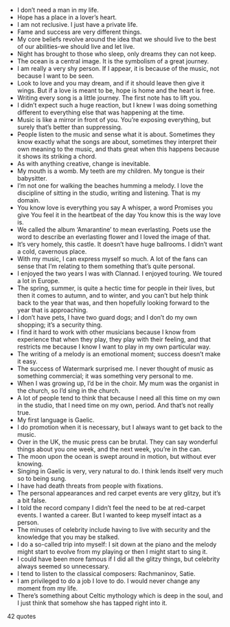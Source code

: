  - I don’t need a man in my life.
 - Hope has a place in a lover’s heart.
 - I am not reclusive. I just have a private life.
 - Fame and success are very different things.
 - My core beliefs revolve around the idea that we should live to the best of our abilities-we should live and let live.
 - Night has brought to those who sleep, only dreams they can not keep.
 - The ocean is a central image. It is the symbolism of a great journey.
 - I am really a very shy person. If I appear, it is because of the music, not because I want to be seen.
 - Look to love and you may dream, and if it should leave then give it wings. But if a love is meant to be, hope is home and the heart is free.
 - Writing every song is a little journey. The first note has to lift you.
 - I didn’t expect such a huge reaction, but I knew I was doing something different to everything else that was happening at the time.
 - Music is like a mirror in front of you. You’re exposing everything, but surely that’s better than suppressing.
 - People listen to the music and sense what it is about. Sometimes they know exactly what the songs are about, sometimes they interpret their own meaning to the music, and thats great when this happens because it shows its striking a chord.
 - As with anything creative, change is inevitable.
 - My mouth is a womb. My teeth are my children. My tongue is their babysitter.
 - I’m not one for walking the beaches humming a melody. I love the discipline of sitting in the studio, writing and listening. That is my domain.
 - You know love is everything you say A whisper, a word Promises you give You feel it in the heartbeat of the day You know this is the way love is.
 - We called the album ‘Amarantine’ to mean everlasting. Poets use the word to describe an everlasting flower and I loved the image of that.
 - It’s very homely, this castle. It doesn’t have huge ballrooms. I didn’t want a cold, cavernous place.
 - With my music, I can express myself so much. A lot of the fans can sense that I’m relating to them something that’s quite personal.
 - I enjoyed the two years I was with Clannad. I enjoyed touring. We toured a lot in Europe.
 - The spring, summer, is quite a hectic time for people in their lives, but then it comes to autumn, and to winter, and you can’t but help think back to the year that was, and then hopefully looking forward to the year that is approaching.
 - I don’t have pets, I have two guard dogs; and I don’t do my own shopping; it’s a security thing.
 - I find it hard to work with other musicians because I know from experience that when they play, they play with their feeling, and that restricts me because I know I want to play in my own particular way.
 - The writing of a melody is an emotional moment; success doesn’t make it easy.
 - The success of Watermark surprised me. I never thought of music as something commercial; it was something very personal to me.
 - When I was growing up, I’d be in the choir. My mum was the organist in the church, so I’d sing in the church.
 - A lot of people tend to think that because I need all this time on my own in the studio, that I need time on my own, period. And that’s not really true.
 - My first language is Gaelic.
 - I do promotion when it is necessary, but I always want to get back to the music.
 - Over in the UK, the music press can be brutal. They can say wonderful things about you one week, and the next week, you’re in the can.
 - The moon upon the ocean is swept around in motion, but without ever knowing.
 - Singing in Gaelic is very, very natural to do. I think lends itself very much so to being sung.
 - I have had death threats from people with fixations.
 - The personal appearances and red carpet events are very glitzy, but it’s a bit false.
 - I told the record company I didn’t feel the need to be at red-carpet events. I wanted a career. But I wanted to keep myself intact as a person.
 - The minuses of celebrity include having to live with security and the knowledge that you may be stalked.
 - I do a so-called trip into myself: I sit down at the piano and the melody might start to evolve from my playing or then I might start to sing it.
 - I could have been more famous if I did all the glitzy things, but celebrity always seemed so unnecessary.
 - I tend to listen to the classical composers: Rachmaninov, Satie.
 - I am privileged to do a job I love to do. I would never change any moment from my life.
 - There’s something about Celtic mythology which is deep in the soul, and I just think that somehow she has tapped right into it.

42 quotes